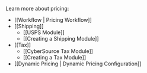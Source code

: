Learn more about pricing:

- [[Workflow | Pricing Workflow]]
- [[Shipping]]
    - [[USPS Module]]
    - [[Creating a Shipping Module]]
- [[Tax]]
    - [[CyberSource Tax Module]]
    - [[Creating a Tax Module]]
- [[Dynamic Pricing | Dynamic Pricing Configuration]]
